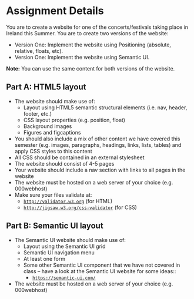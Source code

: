 # Assignment Details

You are to create a website for one of the concerts/festivals taking place in Ireland this Summer. You are to create two versions of the website:

- Version One: Implement the website using Positioning (absolute, relative, floats, etc).
- Version One: Implement the website using Semantic UI.

**Note:** You can use the same content for both versions of the website.


## Part A: HTML5 layout

- The website should make use of:
  - Layout using HTML5 semantic structural elements (i.e. nav, header, footer, etc.)
  - CSS layout properties (e.g. position, float)
  - Background images
  - Figures and figcaptions
- You should also include a mix of other content we have covered this semester (e.g. images, paragraphs, headings, links, lists, tables) and apply CSS styles to this content
- All CSS should be contained in an external stylesheet
- The website should consist of 4-5 pages
- Your website should include a nav section with links to all pages in the website
- The website must be hosted on a web server of your choice (e.g. 000webhost)
- Make sure your files validate at:
  - <a href="http://validator.w3.org" target="_ blank">`http://validator.w3.org`</a> (for HTML)
  - <a href="http://jigsaw.w3.org/css-validator" target="_ blank">`http://jigsaw.w3.org/css-validator`</a> (for CSS)


## Part B: Semantic UI layout

- The Semantic UI website should make use of:
  - Layout using the Semantic UI grid
  - Semantic UI navigation menu
  - At least one form
  - Some other Semantic UI component that we have not covered in class – have a look at the Semantic UI website for some ideas::
    - <a href="https://semantic-ui.com/" target="_ blank">`https://semantic-ui.com/`</a>
- The website must be hosted on a web server of your choice (e.g. 000webhost)
